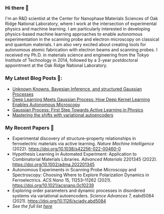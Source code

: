 ### Hi there 👋

I'm an R&D scientist at the Center for Nanophase Materials Sciences of Oak Ridge National Laboratory, where I work at the intersection of experimental physics and machine learning. I am particularly interested in developing physics-based machine learning approaches to enable autonomous experimentation in the scanning probe and electron microscopy on classical and quantum materials. I am also very excited about creating tools for autonomous atomic fabrication with electron beams and scanning probes. I received my Ph.D. in materials science and engineering from the Tokyo Institute of Technology in 2014, followed by a 3-year postdoctoral appointment at the Oak Ridge National Laboratory.

### My Latest Blog Posts 📖:
- [Unknown Knowns, Bayesian Inference, and structured Gaussian Processes](https://towardsdatascience.com/unknown-knowns-bayesian-inference-and-structured-gaussian-processes-why-domain-scientists-know-4659b7e924a4)
- [Deep Learning Meets Gaussian Process: How Deep Kernel Learning Enables Autonomous Microscopy](https://ziatdinovmax.medium.com/deep-learning-meets-gaussian-process-how-deep-kernel-learning-enables-autonomous-microscopy-58106574cfeb)
- [Gaussian Process: First Step Towards Active Learning in Physics](https://ziatdinovmax.medium.com/gaussian-process-first-step-towards-active-learning-in-physics-239a8b260579)
- [Mastering the shifts with variational autoencoders](https://towardsdatascience.com/mastering-the-shifts-with-variational-autoencoders-ca609ec84f1)

### My Recent Papers 📜
- Experimental discovery of structure–property relationships in ferroelectric materials via active learning. *Nature Machine Intelligence* (2022). https://doi.org/10.1038/s42256-022-00460-0
- Hypothesis Learning in Automated Experiment: Application to Combinatorial Materials Libraries. *Advanced Materials* 2201345 (2022). https://doi.org/10.1002/adma.202201345
- Autonomous Experiments in Scanning Probe Microscopy and Spectroscopy: Choosing Where to Explore Polarization Dynamics in Ferroelectrics. *ACS Nano* 15, 11253–11262 (2021). https://doi.org/10.1021/acsnano.0c10239
- Exploring order parameters and dynamic processes in disordered systems via variational autoencoders. *Science Advances* 7, eabd5084 (2021). https://doi.org/10.1126/sciadv.abd5084
- *See the full list [here](https://scholar.google.com/citations?hl=en&user=YnSdOoUAAAAJ&view_op=list_works&sortby=pubdate)*
